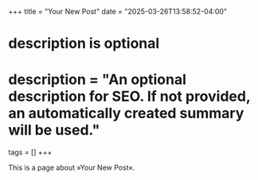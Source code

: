 +++
title = "Your New Post"
date = "2025-03-26T13:58:52-04:00"

#
# description is optional
#
# description = "An optional description for SEO. If not provided, an automatically created summary will be used."

tags = []
+++

This is a page about »Your New Post«.
